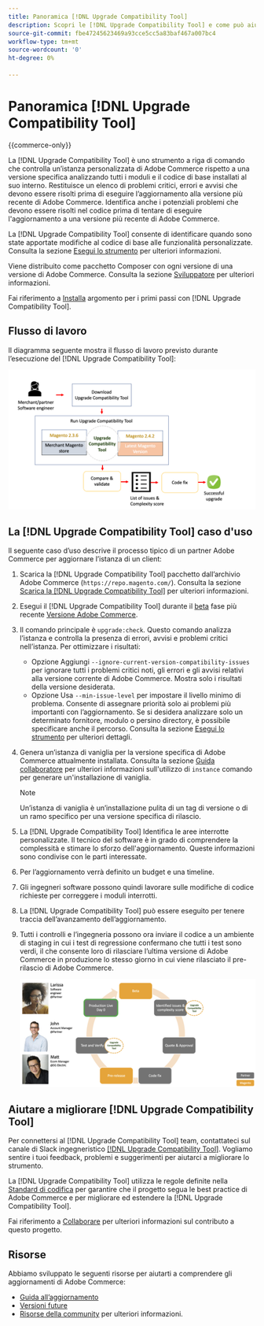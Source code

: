 ```yaml
---
title: Panoramica [!DNL Upgrade Compatibility Tool]
description: Scopri le [!DNL Upgrade Compatibility Tool] e come può aiutarti con il tuo progetto Adobe Commerce.
source-git-commit: fbe47245623469a93cce5cc5a83baf467a007bc4
workflow-type: tm+mt
source-wordcount: '0'
ht-degree: 0%

---
```



# Panoramica [!DNL Upgrade Compatibility Tool]

{{commerce-only}}

La [!DNL Upgrade Compatibility Tool] è uno strumento a riga di comando che controlla un’istanza personalizzata di Adobe Commerce rispetto a una versione specifica analizzando tutti i moduli e il codice di base installati al suo interno. Restituisce un elenco di problemi critici, errori e avvisi che devono essere risolti prima di eseguire l’aggiornamento alla versione più recente di Adobe Commerce. Identifica anche i potenziali problemi che devono essere risolti nel codice prima di tentare di eseguire l&#39;aggiornamento a una versione più recente di Adobe Commerce.

La [!DNL Upgrade Compatibility Tool] consente di identificare quando sono state apportate modifiche al codice di base alle funzionalità personalizzate. Consulta la sezione [Esegui lo strumento](../upgrade-compatibility-tool/run.md) per ulteriori informazioni.

Viene distribuito come pacchetto Composer con ogni versione di una versione di Adobe Commerce. Consulta la sezione [Sviluppatore](../upgrade-compatibility-tool/developer.md) per ulteriori informazioni.

Fai riferimento a [Installa](../upgrade-compatibility-tool/install.md) argomento per i primi passi con [!DNL Upgrade Compatibility Tool].

## Flusso di lavoro

Il diagramma seguente mostra il flusso di lavoro previsto durante l’esecuzione del [!DNL Upgrade Compatibility Tool]:

![[!DNL Upgrade Compatibility Tool] Diagramma](../../assets/upgrade-guide/mvp-diagram-v3.png)

## La [!DNL Upgrade Compatibility Tool] caso d&#39;uso

Il seguente caso d’uso descrive il processo tipico di un partner Adobe Commerce per aggiornare l’istanza di un client:

1. Scarica la [!DNL Upgrade Compatibility Tool] pacchetto dall’archivio Adobe Commerce (`https://repo.magento.com/`). Consulta la sezione [Scarica la [!DNL Upgrade Compatibility Tool]](../upgrade-compatibility-tool/install.md#download-the-upgrade-compatibility-tool) per ulteriori informazioni.
1. Esegui il [!DNL Upgrade Compatibility Tool] durante il [beta](https://devdocs.magento.com/release/beta-program.html) fase più recente [Versione Adobe Commerce](https://devdocs.magento.com/release/).
1. Il comando principale è `upgrade:check`. Questo comando analizza l’istanza e controlla la presenza di errori, avvisi e problemi critici nell’istanza. Per ottimizzare i risultati:

   - Opzione Aggiungi `--ignore-current-version-compatibility-issues` per ignorare tutti i problemi critici noti, gli errori e gli avvisi relativi alla versione corrente di Adobe Commerce. Mostra solo i risultati della versione desiderata.
   - Opzione Usa `--min-issue-level` per impostare il livello minimo di problema. Consente di assegnare priorità solo ai problemi più importanti con l’aggiornamento. Se si desidera analizzare solo un determinato fornitore, modulo o persino directory, è possibile specificare anche il percorso. Consulta la sezione [Esegui lo strumento](https://experienceleague.adobe.com/docs/commerce-operations/upgrade-guide/upgrade-compatibility-tool/run.html?lang=en) per ulteriori dettagli.

1. Genera un’istanza di vaniglia per la versione specifica di Adobe Commerce attualmente installata. Consulta la sezione [Guida collaboratore](https://devdocs.magento.com/contributor-guide/contributing.html#vanilla-pr) per ulteriori informazioni sull&#39;utilizzo di `instance` comando per generare un&#39;installazione di vaniglia.

   >[!NOTE]
   >
   >Un’istanza di vaniglia è un’installazione pulita di un tag di versione o di un ramo specifico per una versione specifica di rilascio.

1. La [!DNL Upgrade Compatibility Tool] Identifica le aree interrotte personalizzate. Il tecnico del software è in grado di comprendere la complessità e stimare lo sforzo dell&#39;aggiornamento. Queste informazioni sono condivise con le parti interessate.
1. Per l’aggiornamento verrà definito un budget e una timeline.
1. Gli ingegneri software possono quindi lavorare sulle modifiche di codice richieste per correggere i moduli interrotti.
1. La [!DNL Upgrade Compatibility Tool] può essere eseguito per tenere traccia dell’avanzamento dell’aggiornamento.
1. Tutti i controlli e l’ingegneria possono ora inviare il codice a un ambiente di staging in cui i test di regressione confermano che tutti i test sono verdi, il che consente loro di rilasciare l’ultima versione di Adobe Commerce in produzione lo stesso giorno in cui viene rilasciato il pre-rilascio di Adobe Commerce.

   ![[!DNL Upgrade Compatibility Tool] pubblico](../../assets/upgrade-guide/audience-uct-v3.png)

## Aiutare a migliorare [!DNL Upgrade Compatibility Tool]

Per connettersi al [!DNL Upgrade Compatibility Tool] team, contattateci sul canale di Slack ingegneristico [[!DNL Upgrade Compatibility Tool]](https://magentocommeng.slack.com/archives/C019Y143U9F). Vogliamo sentire i tuoi feedback, problemi e suggerimenti per aiutarci a migliorare lo strumento.

La [!DNL Upgrade Compatibility Tool] utilizza le regole definite nella [Standard di codifica](https://devdocs.magento.com/guides/v2.4/coding-standards/bk-coding-standards.html) per garantire che il progetto segua le best practice di Adobe Commerce e per migliorare ed estendere la [!DNL Upgrade Compatibility Tool].

Fai riferimento a [Collaborare](https://devdocs.magento.com/guides/v2.4/coding-standards/contributing.html)  per ulteriori informazioni sul contributo a questo progetto.

## Risorse

Abbiamo sviluppato le seguenti risorse per aiutarti a comprendere gli aggiornamenti di Adobe Commerce:

- [Guida all’aggiornamento](https://experienceleague.adobe.com/docs/commerce-operations/upgrade-guide/overview.html)
- [Versioni future](https://devdocs.magento.com/release/)
- [Risorse della community](https://devdocs.magento.com/community/resources/resources.html) per ulteriori informazioni.

